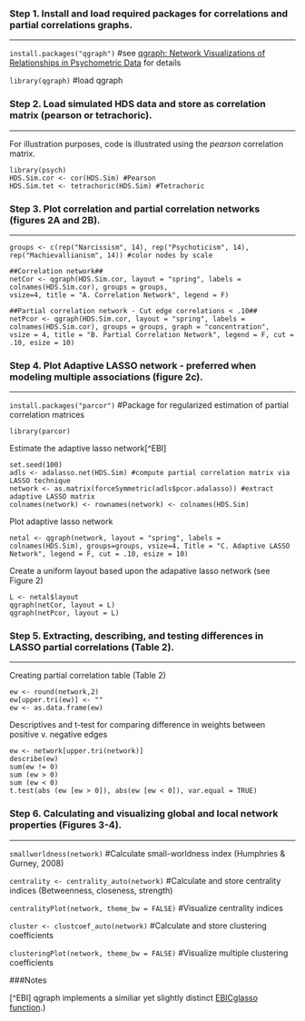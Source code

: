 ### Step 1. Install and load required packages for correlations and partial correlations graphs.
------
`install.packages("qgraph")` #see [qgraph: Network Visualizations of Relationships in Psychometric Data](http://www.jstatsoft.org/v48/i04/) for details 

`library(qgraph)` #load qgraph

### Step 2. Load simulated HDS data and store as correlation matrix (pearson or tetrachoric).
------
For illustration purposes, code is illustrated using the *pearson* correlation matrix.

```Rouge
library(psych)
HDS.Sim.cor <- cor(HDS.Sim) #Pearson
HDS.Sim.tet <- tetrachoric(HDS.Sim) #Tetrachoric
```

### Step 3. Plot correlation and partial correlation networks (figures 2A and 2B).
------
```Rouge
groups <- c(rep("Narcissism", 14), rep("Psychoticism", 14), rep("Machievallianism", 14)) #color nodes by scale

##Correlation network##
netCor <- qgraph(HDS.Sim.cor, layout = "spring", labels = colnames(HDS.Sim.cor), groups = groups, 
vsize=4, title = "A. Correlation Network", legend = F)

##Partial correlation network - Cut edge correlations < .10##
netPcor <- qgraph(HDS.Sim.cor, layout = "spring", labels = colnames(HDS.Sim.cor), groups = groups, graph = "concentration", 
vsize = 4, title = "B. Partial Correlation Network", legend = F, cut = .10, esize = 10)
```

### Step 4. Plot Adaptive LASSO network - preferred when modeling multiple associations (figure 2c).
------
`install.packages("parcor")` #Package for regularized estimation of partial correlation matrices

`library(parcor)`

Estimate the adaptive lasso network[^EBI]  

```Rouge
set.seed(100)
adls <- adalasso.net(HDS.Sim) #compute partial correlation matrix via LASSO technique
network <- as.matrix(forceSymmetric(adls$pcor.adalasso)) #extract adaptive LASSO matrix
colnames(network) <- rownames(network) <- colnames(HDS.Sim)
```

Plot adaptive lasso network
```Rouge
netal <- qgraph(network, layout = "spring", labels = colnames(HDS.Sim), groups=groups, vsize=4, Title = "C. Adaptive LASSO Network", legend = F, cut = .10, esize = 10)
```

Create a uniform layout based upon the adapative lasso network (see Figure 2)
```Rouge
L <- netal$layout
qgraph(netCor, layout = L)
qgraph(netPcor, layout = L)
```

### Step 5. Extracting, describing, and testing differences in LASSO partial correlations (Table 2).
------

Creating partial correlation table (Table 2)
```Rouge
ew <- round(network,2)
ew[upper.tri(ew)] <- ""
ew <- as.data.frame(ew)
```

Descriptives and t-test for comparing difference in weights between positive v. negative edges
```
ew <- network[upper.tri(network)]
describe(ew)
sum(ew != 0)
sum (ew > 0)
sum (ew < 0)
t.test(abs (ew [ew > 0]), abs(ew [ew < 0]), var.equal = TRUE)
```

### Step 6. Calculating and visualizing global and local network properties (Figures 3-4).
------

`smallworldness(network)` #Calculate small-worldness index (Humphries & Gurney, 2008) 
                          
`centrality <- centrality_auto(network)` #Calculate and store centrality indices (Betweenness, closeness, strength)

`centralityPlot(network, theme_bw = FALSE)` #Visualize centrality indices

`cluster <- clustcoef_auto(network)` #Calculate and store clustering coefficients

`clusteringPlot(network, theme_bw = FALSE)` #Visualize multiple clustering coefficients

###Notes

[^EBI] qgraph implements a similiar yet slightly distinct [EBICglasso function](http://psychosystems.org/forums/topic/ebicglasso-lambda-values/).)
